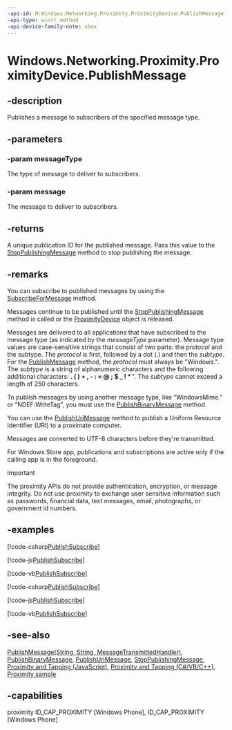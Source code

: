 ```yaml
---
-api-id: M:Windows.Networking.Proximity.ProximityDevice.PublishMessage(System.String,System.String)
-api-type: winrt method
-api-device-family-note: xbox
---
```


<!-- Method syntax
public long PublishMessage(System.String messageType, System.String message)
-->

# Windows.Networking.Proximity.ProximityDevice.PublishMessage

## -description
Publishes a message to subscribers of the specified message type.

## -parameters
### -param messageType
The type of message to deliver to subscribers.

### -param message
The message to deliver to subscribers.

## -returns
A unique publication ID for the published message. Pass this value to the [StopPublishingMessage](proximitydevice_stoppublishingmessage.md) method to stop publishing the message.

## -remarks
You can subscribe to published messages by using the [SubscribeForMessage](proximitydevice_subscribeformessage.md) method.

Messages continue to be published until the [StopPublishingMessage](proximitydevice_stoppublishingmessage.md) method is called or the [ProximityDevice](proximitydevice.md) object is released.

Messages are delivered to all applications that have subscribed to the message type (as indicated by the *messageType* parameter). Message type values are case-sensitive strings that consist of two parts: the *protocol* and the subtype. The *protocol* is first, followed by a dot (.) and then the *subtype*. For the [PublishMessage](proximitydevice_publishmessage.md) method, the *protocol* must always be "Windows.". The *subtype* is a string of alphanumeric characters and the following additional characters: **. ( ) + , - : = @ ; $ _ ! * ’**. The *subtype* cannot exceed a length of 250 characters.

To publish messages by using another message type, like “WindowsMime.” or “NDEF:WriteTag”, you must use the [PublishBinaryMessage](proximitydevice_publishbinarymessage.md) method.

You can use the [PublishUriMessage](proximitydevice_publishurimessage.md) method to publish a Uniform Resource Identifier (URI) to a proximate computer.

Messages are converted to UTF-8 characters before they're transmitted.

For Windows Store app, publications and subscriptions are active only if the calling app is in the foreground.



> [!IMPORTANT]
> The proximity APIs do not provide authentication, encryption, or message integrity. Do not use proximity to exchange user sensitive information such as passwords, financial data, text messages, email, photographs, or government id numbers.

## -examples


[!code-csharp[PublishSubscribe](../windows.networking.proximity/code/ProximityReferenceSample/csharp/MainPage.xaml.cs#SnippetPublishSubscribe)]

[!code-js[PublishSubscribe](../windows.networking.proximity/code/ProximityReferenceSample/js/default.js#SnippetPublishSubscribe)]

[!code-vb[PublishSubscribe](../windows.networking.proximity/code/ProximityReferenceSample/vbnet/MainPage.xaml.vb#SnippetPublishSubscribe)]

[!code-csharp[PublishSubscribe](../windows.networking.proximity/code/ProximityReferenceSample/csharp/MainPage.xaml.cs#SnippetPublishSubscribe)]

[!code-js[PublishSubscribe](../windows.networking.proximity/code/ProximityReferenceSample/js/default.js#SnippetPublishSubscribe)]

[!code-vb[PublishSubscribe](../windows.networking.proximity/code/ProximityReferenceSample/vbnet/MainPage.xaml.vb#SnippetPublishSubscribe)]

## -see-also
[PublishMessage(String, String, MessageTransmittedHandler)](proximitydevice_publishmessage_1989900324.md), [PublishBinaryMessage](proximitydevice_publishbinarymessage.md), [PublishUriMessage](proximitydevice_publishurimessage.md), [StopPublishingMessage](proximitydevice_stoppublishingmessage.md), [Proximity and Tapping (JavaScript)](http://msdn.microsoft.com/library/84a30dcf-ef14-4a93-9e7c-7a3de867d46b), [Proximity and Tapping (C#/VB/C++)](http://msdn.microsoft.com/library/f25bb1df-1cfd-45cd-8c67-04eec73ebfbd), [Proximity sample](http://go.microsoft.com/fwlink/p/?linkid=245082)

## -capabilities
proximity
ID_CAP_PROXIMITY [Windows Phone], ID_CAP_PROXIMITY [Windows Phone]
